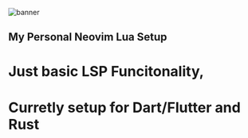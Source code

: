 ![banner](https://canada1.discourse-cdn.com/free1/uploads/neovim/original/1X/48ee1361c952b59562a67d0c5d19d403f8f2ee12.png)

## My Personal Neovim Lua Setup
# Just basic LSP Funcitonality, 
# Curretly setup for Dart/Flutter and Rust
